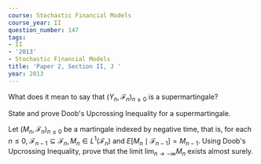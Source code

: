 ```yaml
---
course: Stochastic Financial Models
course_year: II
question_number: 147
tags:
- II
- '2013'
- Stochastic Financial Models
title: 'Paper 2, Section II, J '
year: 2013
---
```




What does it mean to say that $\left(Y_{n}, \mathcal{F}_{n}\right)_{n \geqslant 0}$ is a supermartingale?

State and prove Doob's Upcrossing Inequality for a supermartingale.

Let $\left(M_{n}, \mathcal{F}_{n}\right)_{n \leqslant 0}$ be a martingale indexed by negative time, that is, for each $n \leqslant 0$, $\mathcal{F}_{n-1} \subseteq \mathcal{F}_{n}, M_{n} \in L^{1}\left(\mathcal{F}_{n}\right)$ and $E\left[M_{n} \mid \mathcal{F}_{n-1}\right]=M_{n-1}$. Using Doob's Upcrossing Inequality, prove that the limit $\lim _{n \rightarrow-\infty} M_{n}$ exists almost surely.